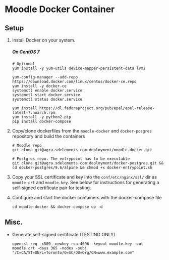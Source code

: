 # Moodle Docker Container

## Setup

1. Install Docker on your system.
    ##### On CentOS 7
    ```
    # Optional
    yum install -y yum-utils device-mapper-persistent-data lvm2
    
    yum-config-manager --add-repo https://download.docker.com/linux/centos/docker-ce.repo
    yum install -y docker-ce
    systemctl enable docker.service
    systemctl start docker.service
    systemctl status docker.service
    
    yum install https://dl.fedoraproject.org/pub/epel/epel-release-latest-7.noarch.rpm
    yum install -y python2-pip
    pip install docker-compose
    ```

2. Copy/clone dockerfiles from the `moodle-docker` and `docker-posgres` repository and build the containers
    ```
    # Moodle repo
    git clone git@agra.sdelements.com:deployment/moodle-docker.git
    
    # Postgres repo. The entrypoint has to be executable
    git clone git@agra.sdelements.com:deployment/docker-postgres.git && cd docker-postgres/9.6/alpine && chmod +x docker-entrypoint.sh
    ```

3. Copy your SSL certificate and key into the `conf/etc/nginx/ssl/` dir as `moodle.crt` and `moodle.key`. See below for instructions for generating a self-signed certificate pair for testing. 

4. Configure and start the docker containers with the docker-compose file
    ```
    cd moodle-docker && docker-compose up -d
    ```

## Misc.

* Generate self-signed certificate (TESTING ONLY)

    ```
    openssl req -x509 -newkey rsa:4096 -keyout moodle.key -out moodle.crt -days 365 -nodes -subj "/C=CA/ST=ON/L=Toronto/O=SC/OU=Org/CN=www.example.com"
    ```
